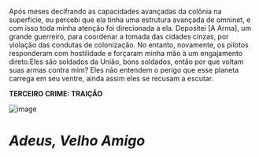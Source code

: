 Após meses decifrando as capacidades avançadas da colônia na superficie, eu percebi que ela tinha uma estrutura avançada de omninet, e com isso toda minha atenção foi direcionada a ela.
Depositei [A Arma], um grande guerreiro, para coordenar a tomada das cidades cinzas, por violação das condutas de colonização.
No entanto, novamente, os pilotos responderam com hostilidade e forçaram minha mão à um engajamento direto.Eles são soldados da União, bons soldados, então por que voltam suas armas contra mim? 
Eles não entendem o perigo que esse planeta carrega em seu ventre, ainda assim eles se recusam a escutar.  

**TERCEIRO CRIME: TRAIÇÃO**

![image](events/Images/[the_weapon].png)

# *Adeus, Velho Amigo* 